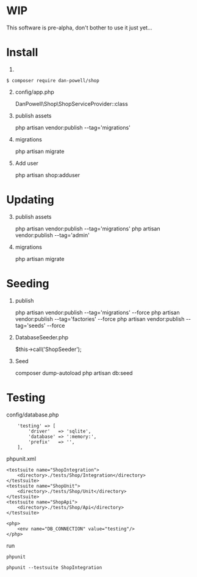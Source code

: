 
# WIP

This software is pre-alpha, don't bother to use it just yet...

# Install

1.

    $ composer require dan-powell/shop

2. config/app.php

    DanPowell\Shop\ShopServiceProvider::class

3. publish assets

    php artisan vendor:publish --tag='migrations'

4. migrations

    php artisan migrate

5. Add user

    php artisan shop:adduser <username> <password>


# Updating


3. publish assets

    php artisan vendor:publish --tag='migrations'
    php artisan vendor:publish --tag='admin'

4. migrations

    php artisan migrate


# Seeding

1. publish

    php artisan vendor:publish --tag='migrations' --force
    php artisan vendor:publish --tag='factories' --force
    php artisan vendor:publish --tag='seeds' --force

2. DatabaseSeeder.php

    $this->call('ShopSeeder');

3. Seed

    composer dump-autoload
    php artisan db:seed


# Testing


config/database.php

        'testing' => [
            'driver'   => 'sqlite',
            'database' => ':memory:',
            'prefix'   => '',
        ],
        
phpunit.xml

    <testsuite name="ShopIntegration">
        <directory>./tests/Shop/Integration</directory>
    </testsuite>
    <testsuite name="ShopUnit">
        <directory>./tests/Shop/Unit</directory>
    </testsuite>
    <testsuite name="ShopApi">
        <directory>./tests/Shop/Api</directory>
    </testsuite>

    <php>
        <env name="DB_CONNECTION" value="testing"/>
    </php>
    
run

    phpunit
    
    phpunit --testsuite ShopIntegration
